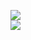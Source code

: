 [![](https://img.shields.io/badge/Made%20With-Github%20Spray-lightgrey.svg?style=for-the-badge&logo=github)](https://github.com/Annihil/github-spray#5739)  
[![](https://i.imgur.com/2DrTn0Z.gif)](https://github.com/Annihil/github-spray)